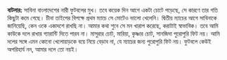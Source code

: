 <span class="inline"></span>

**বাটলার:** সাবিনা বাংলাদেশের নারী ফুটবলের মুখ। তবে কয়েক দিন আগে একটা চোটে পড়েছে, সে কারণে তার গতি কিছুটা কমে গেছে। চীনা তাইপের বিপক্ষে প্রথম ম্যাচে সে মোটেও ভালো খেলেনি। দ্বিতীয় ম্যাচের আগে সাবিনাকে জানিয়েছি, কেন ওকে একাদশে রাখছি না। আমার কথা শুনে সে মন খারাপ করেছে, করাটাই স্বাভাবিক। তবে আমি কাউকে দলে রাখার গ্যারান্টি দিতে পারব না। মাসুরার চোট, মারিয়া, কৃষ্ণার চোট, সানজিদা পুরোপুরি ফিট নয়। আমি দলের সঙ্গে এমন কোনো খেলোয়াড়কে বয়ে নিয়ে বেড়াব না, যে ম্যাচের জন্য পুরোপুরি ফিট নয়। ফুটবলে কেউই অপরিহার্য নন, আমার দলে তো নয়ই।
